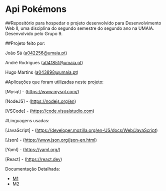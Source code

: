 # Api Pokémons

##Repositório para hospedar o projeto desenvolvido para Desenvolvimento Web II, uma disciplina do segundo semestre do segundo ano na UMAIA. Desenvolvido pelo Grupo 9.

##Projeto feito por:

João Sá  (a042256@umaia.pt)

André Rodrigues (a041851@umaia.pt)

Hugo Martins (a043898@umaia.pt)

#Aplicações que foram utilizadas neste projeto:

[Mysql] - (https://www.mysql.com/)

[NodeJS] - (https://nodejs.org/en)

[VSCode] - (https://code.visualstudio.com)

#Linguagens usadas:

[JavaScript] - (https://developer.mozilla.org/en-US/docs/Web/JavaScript)

[Json] - (https://www.json.org/json-en.html)

[Yaml] - (https://yaml.org/)

[React] - (https://react.dev)

Documentação Detalhada:
* [M1](https://github.com/Joaosa330/Recurso/tree/main/M1/Doc_M1)
* M2
